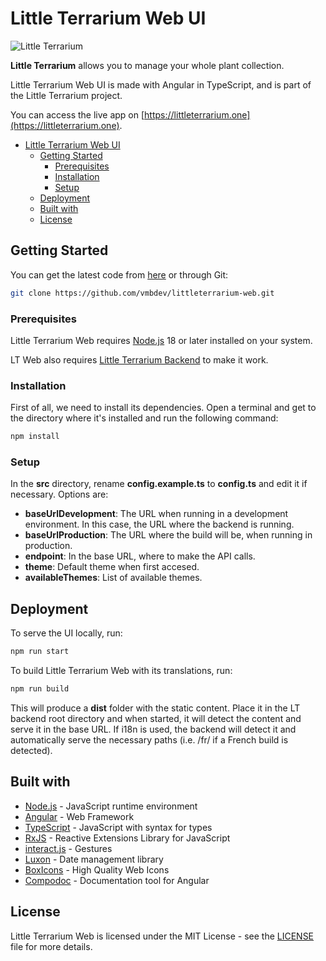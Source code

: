 # Little Terrarium Web UI

![Little Terrarium](https://littleterrarium.one/assets/oglt.png)

**Little Terrarium** allows you to manage your whole plant collection.

Little Terrarium Web UI is made with Angular in TypeScript, and is part of the
Little Terrarium project.

You can access the live app on
[https://littleterrarium.one](https://littleterrarium.one).

- [Little Terrarium Web UI](#little-terrarium-web-ui)
  - [Getting Started](#getting-started)
    - [Prerequisites](#prerequisites)
    - [Installation](#installation)
    - [Setup](#setup)
  - [Deployment](#deployment)
  - [Built with](#built-with)
  - [License](#license)

## Getting Started

You can get the latest code from
[here](https://github.com/vmbdev/littleterrarium-web/archive/refs/heads/main.zip)
or through Git:

```bash
git clone https://github.com/vmbdev/littleterrarium-web.git
```

### Prerequisites

Little Terrarium Web requires [Node.js](https://nodejs.org/) 18 or later
installed on your system.

LT Web also requires
[Little Terrarium Backend](https://github.com/vmbdev/littleterrarium-backend)
to make it work.

### Installation

First of all, we need to install its dependencies. Open a terminal and get to
the directory where it's installed and run the following command:

```bash
npm install
```

### Setup

In the **src** directory, rename **config.example.ts** to **config.ts** and
edit it if necessary. Options are:

- **baseUrlDevelopment**: The URL when running in a development environment. In
this case, the URL where the backend is running.
- **baseUrlProduction**: The URL where the build will be, when running in
production.
- **endpoint**: In the base URL, where to make the API calls.
- **theme**: Default theme when first accesed.
- **availableThemes**: List of available themes.

## Deployment

To serve the UI locally, run:

```bash
npm run start
```

To build Little Terrarium Web with its translations, run:

```bash
npm run build
```

This will produce a **dist** folder with the static content. Place it in the
LT backend root directory and when started, it will detect the content and
serve it in the base URL. If i18n is used, the backend will detect it and
automatically serve the necessary paths (i.e. /fr/ if a French build is
detected).

## Built with

- [Node.js](https://nodejs.org/) - JavaScript runtime environment
- [Angular](https://angular.io/) - Web Framework
- [TypeScript](https://www.typescriptlang.org/) - JavaScript with syntax for
types
- [RxJS](https://rxjs.dev/) - Reactive Extensions Library for JavaScript
- [interact.js](https://interactjs.io/) - Gestures
- [Luxon](https://moment.github.io/luxon/) - Date management library
- [BoxIcons](https://boxicons.com/) - High Quality Web Icons
- [Compodoc](https://compodoc.app/) - Documentation tool for Angular

## License

Little Terrarium Web is licensed under the MIT License - see the
[LICENSE](https://github.com/vmbdev/littleterrarium-web/blob/main/LICENSE)
file for more details.
